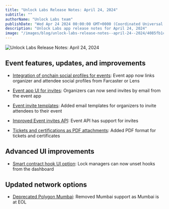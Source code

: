 ```yaml
---
title: "Unlock Labs Release Notes: April 24, 2024"
subtitle: ""
authorName: "Unlock Labs team"
publishDate: "Wed Apr 24 2024 00:00:00 GMT+0000 (Coordinated Universal Time)"
description: "Unlock Labs app release notes for April 24, 2024"
image: "/images/blog/unlock-labs-release-notes--april-24--2024/4085fb1cc21af289997ddb66525c6bc4.jpg"
---
```


![Unlock Labs Release Notes: April 24, 2024](https://storage.googleapis.com/papyrus_images/4085fb1cc21af289997ddb66525c6bc4.jpg)

<div class="relative header-and-anchor"><h2 id="h-event-features-updates-and-improvements">Event features, updates, and improvements</h2></div><ul><li><p><a target="_blank" rel="noopener noreferrer nofollow ugc" class="dont-break-out" href="https://github.com/unlock-protocol/unlock/pull/13646">Integration of onchain social profiles for events</a>: Event app now links organizer and attendee social profiles from Farcaster or Lens</p></li><li><p><a target="_blank" rel="noopener noreferrer nofollow ugc" class="dont-break-out" href="https://github.com/unlock-protocol/unlock/pull/13662">Event app UI for invites</a>: Organizers can now send invites by email from the event app</p></li><li><p><a target="_blank" rel="noopener noreferrer nofollow ugc" class="dont-break-out" href="https://github.com/unlock-protocol/unlock/pull/13655">Event invite templates</a>: Added email templates for organizers to invite attendees to their event</p></li><li><p><a target="_blank" rel="noopener noreferrer nofollow ugc" class="dont-break-out" href="https://github.com/unlock-protocol/unlock/pull/13664/files">Improved Event invites API</a>: Event API has support for invites </p></li><li><p><a target="_blank" rel="noopener noreferrer nofollow ugc" class="dont-break-out" href="https://github.com/unlock-protocol/unlock/pull/13182">Tickets and certifications as PDF attachments</a>: Added PDF format for tickets and certificates</p></li></ul><div class="relative header-and-anchor"><h2 id="h-advanced-ui-improvements">Advanced UI improvements</h2></div><ul><li><p><a target="_blank" rel="noopener noreferrer nofollow ugc" class="dont-break-out" href="https://github.com/unlock-protocol/unlock/pull/13645">Smart contract hook UI option</a>: Lock managers can now unset hooks from the dashboard</p></li></ul><div class="relative header-and-anchor"><h2 id="h-updated-network-options">Updated network options</h2></div><ul><li><p><a target="_blank" rel="noopener noreferrer nofollow ugc" class="dont-break-out" href="https://github.com/unlock-protocol/unlock/pull/13635">Deprecated Polygon Mumbai</a>: Removed Mumbai support as Mumbai is at EOL</p></li></ul><p></p>